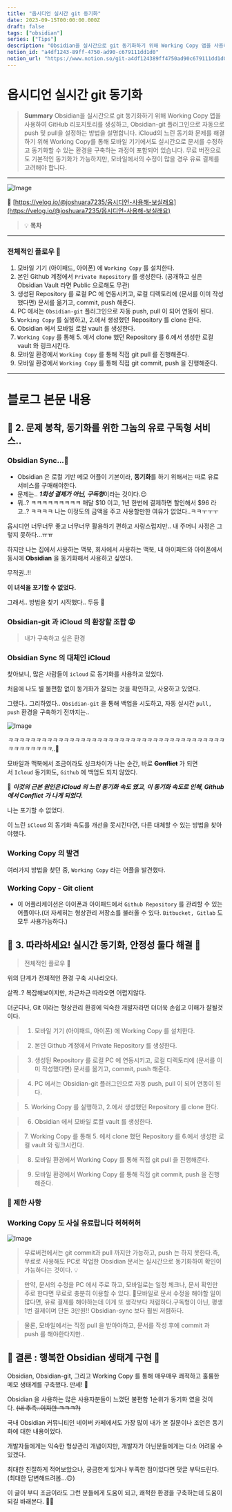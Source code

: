 ```yaml
---
title: "옵시디언 실시간 git 동기화"
date: 2023-09-15T00:00:00.000Z
draft: false
tags: ["obsidian"]
series: ["Tips"]
description: "Obsidian을 실시간으로 git 동기화하기 위해 Working Copy 앱을 사용하여 GitHub 리포지토리를 생성하고, Obsidian-git 플러그인으로 자동으로 push 및 pull을 설정하는 방법을 설명합니다. iCloud의 느린 동기화 문제를 해결하기 위해 Working Copy를 통해 모바일 기기에서도 실시간으로 문서를 수정하고 동기화할 수 있는 환경을 구축하는 과정이 포함되어 있습니다. 무료 버전으로도 기본적인 동기화가 가능하지만, 모바일에서의 수정이 많을 경우 유료 결제를 고려해야 합니다."
notion_id: "a4df1243-89ff-4750-ad90-c679111dd1d0"
notion_url: "https://www.notion.so/git-a4df124389ff4750ad90c679111dd1d0"
---
```


# 옵시디언 실시간 git 동기화

> **Summary**
> Obsidian을 실시간으로 git 동기화하기 위해 Working Copy 앱을 사용하여 GitHub 리포지토리를 생성하고, Obsidian-git 플러그인으로 자동으로 push 및 pull을 설정하는 방법을 설명합니다. iCloud의 느린 동기화 문제를 해결하기 위해 Working Copy를 통해 모바일 기기에서도 실시간으로 문서를 수정하고 동기화할 수 있는 환경을 구축하는 과정이 포함되어 있습니다. 무료 버전으로도 기본적인 동기화가 가능하지만, 모바일에서의 수정이 많을 경우 유료 결제를 고려해야 합니다.

---


![Image](https://obsidian.md/images/2023-06-logo.png)

🔗 [https://velog.io/@joshuara7235/옵시디언-사용해-보실래요](https://velog.io/@joshuara7235/옵시디언-사용해-보실래요)

> 💡 **목차**

---

### 전체적인 플로우 🤖

1. 모바일 기기 (아이패드, 아이폰) 에 `Working Copy` 를 설치한다.
1. 본인 Github 계정에서 `Private Repository` 를 생성한다. (공개하고 싶은 Obsidian Vault 라면 Public 으로해도 무관)
1. 생성된 Repository 를 로컬 PC 에 연동시키고, 로컬 디렉토리에 (문서를 이미 작성했다면) 문서를 옮기고, commit, push 해준다.
1. PC 에서는 `Obsidian-git` 플러그인으로 자동 push, pull 이 되어 연동이 된다.
1. `Working Copy` 를 실행하고, 2.에서 생성했던 Repository 를 clone 한다.
1. Obsidian 에서 모바일 로컬 vault 를 생성한다.
1. `Working Copy` 를 통해 5. 에서 clone 했던 Repository 를 6.에서 생성한 로컬 vault 와 링크시킨다.
1. 모바일 환경에서 `Working Copy` 를 통해 직접 git pull 를 진행해준다.
1. 모바일 환경에서 `Working Copy` 를 통해 직접 git commit, push 을 진행해준다.
---

# 블로그 본문 내용

## 🧊 2. 문제 봉착, 동기화를 위한 그놈의 유료 구독형 서비스..

### Obsidian Sync...💸

- Obsidian 은 로컬 기반 메모 어플이 기본이라, **동기화**를 하기 위해서는 따로 유료 서비스를 구매해야한다.
- 문제는.. ***1회성 결제가 아닌, 구독형***이라는 것이다.😔
- 뭐..? ㅋㅋㅋㅋㅋㅋㅋㅋㅋ 매달 $10 이고, 1년 한번에 결제하면 할인해서 $96 라고..? ㅋㅋㅋㅋ
나는 이정도의 금액을 주고 사용할만한 여유가 없었다..ㅋㅋㅜㅜㅜ

옵시디언 너무너무 좋고 너무너무 활용하기 편하고 사랑스럽지만.. 내 주머니 사정은 그렇지 못하다...ㅠㅠ

하지만 나는 집에서 사용하는 맥북, 회사에서 사용하는 맥북, 내 아이패드와 아이폰에서 동시에 **Obsidian** 을 동기화해서 사용하고 싶었다.

무적권..!!

**이 녀석을 포기할 수 없었다.**

그래서.. 방법을 찾기 시작했다.. 두둥 🔧

### Obsidian-git 과 iCloud 의 환장할 조합 😡

> 내가 구축하고 싶은 환경

### Obsidian Sync 의 대체인 iCloud

찾아보니, 많은 사람들이 `icloud` 로 동기화를 사용하고 있었다.

처음에 나도 별 불편함 없이 동기화가 잘되는 것을 확인하고, 사용하고 있었다.

그랬다.. 그리하였다.. `Obsidian-git` 을 통해 백업을 시도하고, 자동 실시간 `pull, push` 환경을 구축하기 전까지는..

![Image](https://velog.velcdn.com/images/joshuara7235/post/b920ae19-cbf4-4bea-aaa6-63fb031a8921/image.png)

*ㅋㅋㅋㅋㅋㅋㅋㅋㅋㅋㅋㅋㅋㅋㅋㅋㅋㅋㅋㅋㅋㅋㅋㅋㅋㅋㅋㅋㅋㅋㅋㅋㅋㅋㅋㅋㅋㅋㅋㅋㅋㅋㅋㅋㅋㅋㅋ*..🤬

모바일과 맥북에서 조금이라도 싱크차이가 나는 순간, 바로 ~~**Conflict**~~ 가 되면서 `Icloud` 동기화도, `Github` 에 백업도 되지 않았다.

🚨 ***이것의 근본 원인은 iCloud 의 느린 동기화 속도 였고, 이 동기화 속도로 인해, Github 에서 Conflict 가 나게 되었다.***

나는 포기할 수 없었다.

이 느린 `iCloud` 의 동기화 속도를 개선을 못시킨다면, 다른 대체할 수 있는 방법을 찾아야했다.

### Working Copy 의 발견

여러가지 방법을 찾던 중, `Working Copy` 라는 어플을 발견했다.

### Working Copy - Git client

- 이 어플리케이션은 아이폰과 아이패드에서 `Github Repository` 를 관리할 수 있는 어플이다.(더 자세히는 형상관리 저장소를 불러올 수 있다. `Bitbucket, Gitlab` 도 모두 사용가능하다.)
## 🔑 3. 따라하세요! 실시간 동기화, 안정성 둘다 해결 🎉

> 전체적인 플로우 🤖

위의 단계가 전체적인 환경 구축 시나리오다.

살짝..? 복잡해보이지만, 차근차근 따라오면 어렵지않다.

더군다나, Git 이라는 형상관리 환경에 익숙한 개발자라면 더더욱 손쉽고 이해가 잘될것이다.

> 1. 모바일 기기 (아이패드, 아이폰) 에 Working Copy 를 설치한다.

> 2. 본인 Github 계정에서 Private Repository 를 생성한다.

> 3. 생성된 Repository 를 로컬 PC 에 연동시키고, 로컬 디렉토리에 (문서를 이미 작성했다면) 문서를 옮기고, commit, push 해준다.

> 4. PC 에서는 Obsidian-git 플러그인으로 자동 push, pull 이 되어 연동이 된다.

> 5. Working Copy 를 실행하고, 2.에서 생성했던 Repository 를 clone 한다.

> 6. Obsidian 에서 모바일 로컬 vault 를 생성한다.

> 7. Working Copy 를 통해 5. 에서 clone 했던 Repository 를 6.에서 생성한 로컬 vault 와 링크시킨다.

> 8. 모바일 환경에서 Working Copy 를 통해 직접 git pull 을 진행해준다.

> 9. 모바일 환경에서 Working Copy 를 통해 직접 git commit, push 을 진행해준다.

### 🚨 제한 사항

### Working Copy 도 사실 유료랍니다 허허허허

![Image](https://velog.velcdn.com/images/joshuara7235/post/91a3bca6-9704-4c94-b338-69f089ef6db8/image.PNG)

> 무료버전에서는 git commit과 pull 까지만 가능하고, push 는 하지 못한다.즉, 무료로 사용해도 PC로 작업한 Obsidian 문서는 실시간으로 동기화하여 확인이 가능하다는 것이다. 💡

> 만약, 문서의 수정을 PC 에서 주로 하고, 모바일로는 일정 체크나, 문서 확인만 주로 한다면 무료로 충분히 이용할 수 있다. 🍭모바일로 문서 수정을 해야할 일이 많다면, 유료 결제를 해야하는데 이게 또 생각보다 저렴하다.구독형이 아닌, 평생 1번 결제이며 단돈 3만원!! Obsidian-sync 보다 훨씬 저렴하다.

> 물론, 모바일에서는 직접 pull 을 받아야하고, 문서를 작성 후에 commit 과 push 를 해야한다지만..

## 🍭 결론 : 행복한 Obsidian 생태계 구현 🍉

Obsidian, Obsidian-git, 그리고 Working Copy 를 통해 매우매우 쾌적하고 훌륭한 메모 생태계를 구축했다. 만세! 🎉

Obsidian 을 사용하는 많은 사용자분들이 느꼈던 불편함 1순위가 동기화 였을 것이다. ~~(내 추측..이지만 ㅋㅋㅋ?)~~

국내 Obsidian 커뮤니티인 네이버 카페에서도 가장 많이 내가 본 질문이나 조언은 동기화에 대한 내용이었다.

개발자들에게는 익숙한 형상관리 개념이지만, 개발자가 아닌분들에게는 다소 어려울 수 있겠다.

최대한 친절하게 적어보았으나, 궁금한게 있거나 부족한 점이있다면 댓글 부탁드린다. (최대한 답변해드려봄...🙃)

이 글이 부디 조금이라도 그런 분들에게 도움이 되고, 쾌적한 환경을 구축하는데 도움이 되길 바래본다. 🙏🏻


